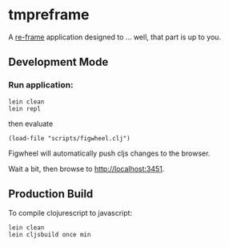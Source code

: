 # tmpreframe

A [re-frame](https://github.com/Day8/re-frame) application designed to ... well, that part is up to you.

## Development Mode

### Run application:

```
lein clean
lein repl
```
then evaluate
```
(load-file "scripts/figwheel.clj")
```

Figwheel will automatically push cljs changes to the browser.

Wait a bit, then browse to [http://localhost:3451](http://localhost:3451).

## Production Build


To compile clojurescript to javascript:

```
lein clean
lein cljsbuild once min
```
